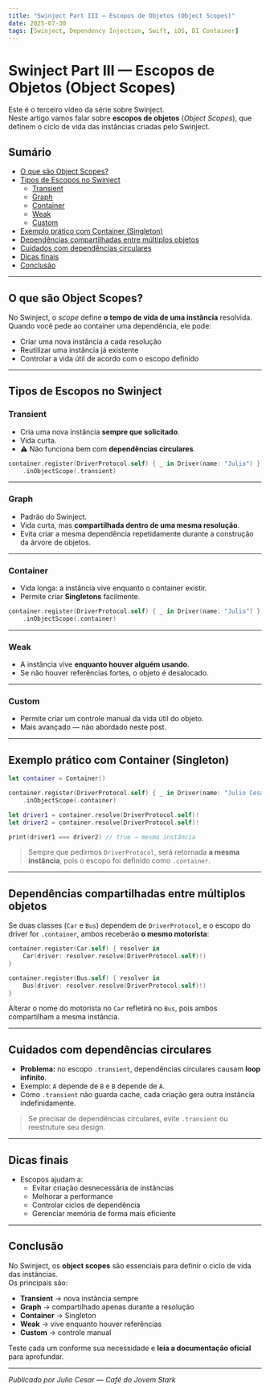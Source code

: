 ```yaml
---
title: "Swinject Part III — Escopos de Objetos (Object Scopes)"
date: 2025-07-30
tags: [Swinject, Dependency Injection, Swift, iOS, DI Container]
---
```


# Swinject Part III — Escopos de Objetos (Object Scopes)

Este é o terceiro vídeo da série sobre Swinject.  
Neste artigo vamos falar sobre **escopos de objetos** (*Object Scopes*), que definem o ciclo de vida das instâncias criadas pelo Swinject.

## Sumário

- [O que são Object Scopes?](#o-que-são-object-scopes)
- [Tipos de Escopos no Swinject](#tipos-de-escopos-no-swinject)
  - [Transient](#transient)
  - [Graph](#graph)
  - [Container](#container)
  - [Weak](#weak)
  - [Custom](#custom)
- [Exemplo prático com Container (Singleton)](#exemplo-prático-com-container-singleton)
- [Dependências compartilhadas entre múltiplos objetos](#dependências-compartilhadas-entre-múltiplos-objetos)
- [Cuidados com dependências circulares](#cuidados-com-dependências-circulares)
- [Dicas finais](#dicas-finais)
- [Conclusão](#conclusão)

---

## O que são Object Scopes?

No Swinject, o *scope* define **o tempo de vida de uma instância** resolvida.  
Quando você pede ao container uma dependência, ele pode:

- Criar uma nova instância a cada resolução  
- Reutilizar uma instância já existente  
- Controlar a vida útil de acordo com o escopo definido  

---

## Tipos de Escopos no Swinject

### Transient
- Cria uma nova instância **sempre que solicitado**.  
- Vida curta.  
- ⚠️ Não funciona bem com **dependências circulares**.  

```swift
container.register(DriverProtocol.self) { _ in Driver(name: "Julio") }
    .inObjectScope(.transient)
```

---

### Graph
- Padrão do Swinject.  
- Vida curta, mas **compartilhada dentro de uma mesma resolução**.  
- Evita criar a mesma dependência repetidamente durante a construção da árvore de objetos.  

---

### Container
- Vida longa: a instância vive enquanto o container existir.  
- Permite criar **Singletons** facilmente.  

```swift
container.register(DriverProtocol.self) { _ in Driver(name: "Julio") }
    .inObjectScope(.container)
```

---

### Weak
- A instância vive **enquanto houver alguém usando**.  
- Se não houver referências fortes, o objeto é desalocado.  

---

### Custom
- Permite criar um controle manual da vida útil do objeto.  
- Mais avançado — não abordado neste post.

---

## Exemplo prático com Container (Singleton)

```swift
let container = Container()

container.register(DriverProtocol.self) { _ in Driver(name: "Julio Cesar") }
    .inObjectScope(.container)

let driver1 = container.resolve(DriverProtocol.self)!
let driver2 = container.resolve(DriverProtocol.self)!

print(driver1 === driver2) // true → mesma instância
```

> Sempre que pedirmos `DriverProtocol`, será retornada **a mesma instância**, pois o escopo foi definido como `.container`.

---

## Dependências compartilhadas entre múltiplos objetos

Se duas classes (`Car` e `Bus`) dependem de `DriverProtocol`, e o escopo do driver for `.container`, ambos receberão **o mesmo motorista**:

```swift
container.register(Car.self) { resolver in
    Car(driver: resolver.resolve(DriverProtocol.self)!)
}

container.register(Bus.self) { resolver in
    Bus(driver: resolver.resolve(DriverProtocol.self)!)
}
```

Alterar o nome do motorista no `Car` refletirá no `Bus`, pois ambos compartilham a mesma instância.

---

## Cuidados com dependências circulares

- **Problema:** no escopo `.transient`, dependências circulares causam **loop infinito**.  
- Exemplo: `A` depende de `B` e `B` depende de `A`.  
- Como `.transient` não guarda cache, cada criação gera outra instância indefinidamente.  

> Se precisar de dependências circulares, evite `.transient` ou reestruture seu design.

---

## Dicas finais

- Escopos ajudam a:
  - Evitar criação desnecessária de instâncias  
  - Melhorar a performance  
  - Controlar ciclos de dependência  
  - Gerenciar memória de forma mais eficiente  

---

## Conclusão

No Swinject, os **object scopes** são essenciais para definir o ciclo de vida das instâncias.  
Os principais são:

- **Transient** → nova instância sempre  
- **Graph** → compartilhado apenas durante a resolução  
- **Container** → Singleton  
- **Weak** → vive enquanto houver referências  
- **Custom** → controle manual  

Teste cada um conforme sua necessidade e **leia a documentação oficial** para aprofundar.

---

*Publicado por Julio Cesar — Café do Jovem Stark*
